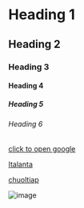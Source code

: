 <!--Heading --> 
 # Heading 1
 ## Heading 2
 ### Heading 3
 #### Heading 4
 ##### Heading 5
 ###### Heading 6

<!-- links -->
[click to open google](google.com)

<!-- iTalanta kakuma -->

[Italanta](https://github.com/iTalantaAcademy/home)

[chuoltiap](https://github.com/chuoltiap/chuoltiap)

<!-- image -->

![image](https://avatars.githubusercontent.com/u/93642845?v=4)